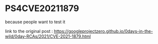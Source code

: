 # PS4CVE20211879
because people want to test it


link to the original post : https://googleprojectzero.github.io/0days-in-the-wild/0day-RCAs/2021/CVE-2021-1879.html
